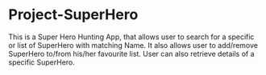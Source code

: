 # Project-SuperHero
This is a Super Hero Hunting App, that allows user to search for a specific or list of SuperHero with matching Name. It also allows user to add/remove SuperHero to/from his/her favourite list. User can also retrieve details of a specific SuperHero.
